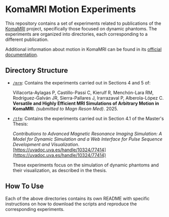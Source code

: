 # KomaMRI Motion Experiments

This repository contains a set of experiments related to publications of the [KomaMRI](https://github.com/JuliaHealth/KomaMRI.jl) project, specifically those focused on dynamic phantoms. The experiments are organized into directories, each corresponding to a different publication.

Additional information about motion in KomaMRI can be found in its [official documentation](https://juliahealth.org/KomaMRI.jl).

## Directory Structure

- [`/mrm`](https://github.com/pvillacorta/KomaMotionExperiments/tree/main/mrm): Contains the experiments carried out in Sections 4 and 5 of:

  Villacorta-Aylagas P, Castillo-Passi C, Kierulf R, Menchón-Lara RM, Rodríguez-Galván JR, Sierra-Pallares J, Irarrazaval P, Alberola-López C. **Versatile and Highly Efficient MRI Simulations of Arbitrary Motion in KomaMRI**. *(submitted to Magn Reson Med)*. 2025.

- [`/tfm`](https://github.com/pvillacorta/KomaMotionExperiments/tree/main/tfm): Contains the experiments carried out in Section 4.1 of the Master's Thesis:

  *Contributions to Advanced Magnetic Resonance Imaging Simulation: A Model for Dynamic Simulation and a Web Interface for Pulse Sequence Development and Visualization*. \
  [https://uvadoc.uva.es/handle/10324/77414](https://uvadoc.uva.es/handle/10324/77414)

  These experiments focus on the simulation of dynamic phantoms and their visualization, as described in the thesis.

## How To Use

Each of the above directories contains its own README with specific instructions on how to download the scripts and reproduce the corresponding experiments.
